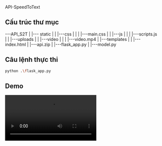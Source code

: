 API-SpeedToText
## Cấu trúc thư mục
<p>
---API_S2T
|	|--- static
|	|	|---css
|	|	|	|---main.css
|	|	|---js
|	|	|	|---scripts.js
|	|	|---uploads
|	|	|---video
|	|	|	|---video.mp4
|	|---templates
|	|	|---index.html
|	|---api.zip
|	|---flask_app.py
|	|---model.py
</p>

## Câu lệnh thực thi

```bash
python .\flask_app.py
```

## Demo
<video controls>
  <source src="./static/video/video.mp4" type="video/mp4">
</video>